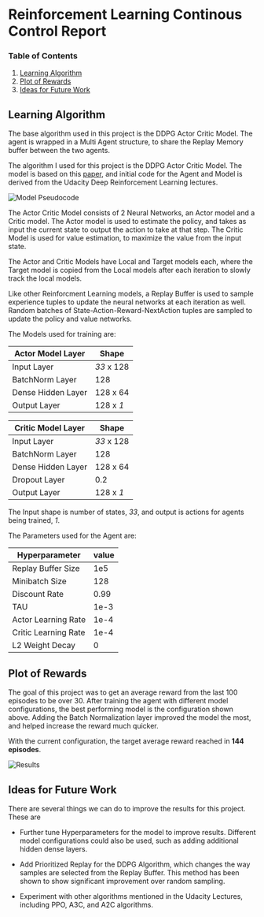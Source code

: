 [//]: # (Image References)

[image1]: https://miro.medium.com/max/1626/1*BVST6rlxL2csw3vxpeBS8Q.png "Pseudocode"
[image2]: https://raw.githubusercontent.com/ravishchawla/Reinforcement-Learning-Navigation/master/Project%202%20-%20Continous%20Control/chart.png "Results"

# Reinforcement Learning Continous Control Report

### Table of Contents

1. [Learning Algorithm](#algorithm)
2. [Plot of Rewards](#plot)
3. [Ideas for Future Work](#futurework)

## Learning Algorithm <a name="algorithm"></a>
The base algorithm used in this project is the DDPG Actor Critic Model. The agent is wrapped in a Multi Agent structure, to share the Replay Memory buffer between the two agents.

The algorithm I used for this project is the DDPG Actor Critic Model. The model is based on this [paper](https://deepmind.com/research/publications/continuous-control-deep-reinforcement-learning), and initial code for the Agent and Model is derived from the Udacity Deep Reinforcement Learning lectures.

![Model Pseudocode][Image1]

The Actor Critic Model consists of 2 Neural Networks, an Actor model and a Critic model. The Actor model is used to estimate the policy, and takes as input the current state to output the action to take at that step. The Critic Model is used for value estimation, to maximize the value from the input state.

The Actor and Critic Models have Local and Target models each, where the Target model is copied from the Local models after each iteration to slowly track the local models.

Like other Reinforcment Learning models, a Replay Buffer is used to sample experience tuples to update the neural networks at each iteration as well. Random batches of State-Action-Reward-NextAction tuples are sampled to update the policy and value networks.

The Models used for training are:

| Actor Model Layer | Shape |
| ------------- | ------------- |
| Input Layer  | _33_ x 128  |
| BatchNorm Layer  | 128  |
| Dense Hidden Layer  | 128 x 64  |
| Output Layer | 128 x _1_ |

| Critic Model Layer | Shape |
| ------------- | ------------- |
| Input Layer  | _33_ x 128  |
| BatchNorm Layer  | 128  |
| Dense Hidden Layer  | 128 x 64  |
| Dropout Layer | 0.2 |
| Output Layer | 128 x _1_ |

The Input shape is number of states, _33_, and output is actions for agents being trained, _1_.


The Parameters used for the Agent are:

| Hyperparameter  | value |
| ------------- | ------------- |
| Replay Buffer Size  | 1e5  |
| Minibatch Size  | 128  |
| Discount Rate  | 0.99  |
| TAU  | 1e-3  |
| Actor Learning Rate  | 1e-4  |
| Critic Learning Rate  | 1e-4  |
| L2 Weight Decay  | 0  |


## Plot of Rewards <a name="plot"></a>
The goal of this project was to get an average reward from the last 100 episodes to be over 30. After training the agent with different model configurations, the best performing model is the configuration shown above. Adding the Batch Normalization layer improved the model the most, and helped increase the reward much quicker.


With the current configuration, the target average reward reached in **144 episodes**.

![Results][Image2]

## Ideas for Future Work <a name="futurework"></a>
There are several things we can do to improve the results for this project. These are

- Further tune Hyperparameters for the model to improve results. Different model configurations could also be used, such as adding additional hidden dense layers.

- Add Prioritized Replay for the DDPG Algorithm, which changes the way samples are selected from the Replay Buffer. This method has been shown to show significant improvement over random sampling.

- Experiment with other algorithms mentioned in the Udacity Lectures, including PPO, A3C, and A2C algorithms.
